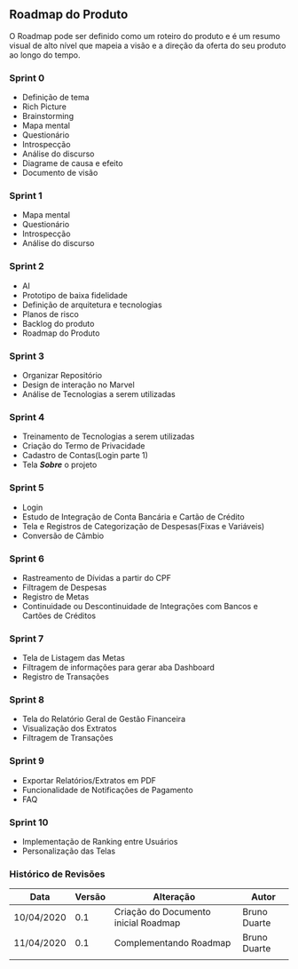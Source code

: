 ## Roadmap do Produto
O Roadmap pode ser definido como um roteiro do produto e é um resumo visual de alto nível que mapeia a visão e a direção da oferta do seu produto ao longo do tempo.    

### Sprint 0

* Definição de tema 
* Rich Picture 
* Brainstorming                  
* Mapa mental
* Questionário 
* Introspecção 
* Análise do discurso 
* Diagrame de causa e efeito
* Documento de visão 

### Sprint 1

 * Mapa mental
 * Questionário 
 * Introspecção 
 * Análise do discurso 
 
### Sprint 2

* AI 
* Prototipo de baixa fidelidade 
* Definição de arquitetura e tecnologias
* Planos de risco 
* Backlog do produto 
* Roadmap do Produto 

### Sprint 3

* Organizar Repositório 
* Design de interação no Marvel 
* Análise de Tecnologias a serem utilizadas

### Sprint 4

* Treinamento de Tecnologias a serem utilizadas
* Criação do Termo de Privacidade
* Cadastro de Contas(Login parte 1)
* Tela ***Sobre*** o projeto

### Sprint 5

* Login
* Estudo de Integração de Conta Bancária e Cartão de Crédito  
* Tela e Registros de Categorização de Despesas(Fixas e Variáveis)
* Conversão de Câmbio

### Sprint 6

* Rastreamento de Dívidas a partir do CPF
* Filtragem de Despesas
* Registro de Metas
* Continuidade ou Descontinuidade de Integrações com Bancos e Cartões de Créditos

### Sprint 7
 * Tela de Listagem das Metas
 * Filtragem de informações para gerar aba Dashboard 
 * Registro de Transações 

### Sprint 8
* Tela do Relatório Geral de Gestão Financeira 
* Visualização dos Extratos
* Filtragem de Transações

### Sprint 9

* Exportar Relatórios/Extratos em PDF
* Funcionalidade de Notificações de Pagamento
* FAQ

### Sprint 10
* Implementação de Ranking entre Usuários
* Personalização das Telas


### Histórico de Revisões
|Data|Versão|Alteração|Autor|
|----|------|---------|-----|
| 10/04/2020 | 0.1 | Criação do Documento inicial Roadmap | Bruno Duarte | 
|11/04/2020|0.1|Complementando Roadmap |Bruno Duarte|
|||||